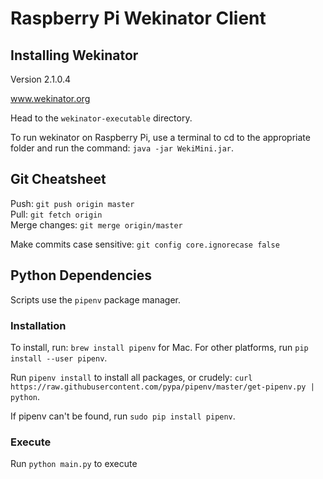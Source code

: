 # Raspberry Pi Wekinator Client

## Installing Wekinator

Version 2.1.0.4

www.wekinator.org

Head to the `wekinator-executable` directory.

To run wekinator on Raspberry Pi, use a terminal to cd to the appropriate folder and run the command: `java -jar WekiMini.jar`.

## Git Cheatsheet

Push: `git push origin master`  
Pull: `git fetch origin`  
Merge changes: `git merge origin/master`

Make commits case sensitive: `git config core.ignorecase false`

## Python Dependencies

Scripts use the `pipenv` package manager.

### Installation

To install, run: `brew install pipenv` for Mac. For other platforms, run `pip install --user pipenv`.  

Run `pipenv install` to install all packages, or crudely: `curl https://raw.githubusercontent.com/pypa/pipenv/master/get-pipenv.py | python`. 

If pipenv can't be found, run `sudo pip install pipenv`.

### Execute

Run `python main.py` to execute
